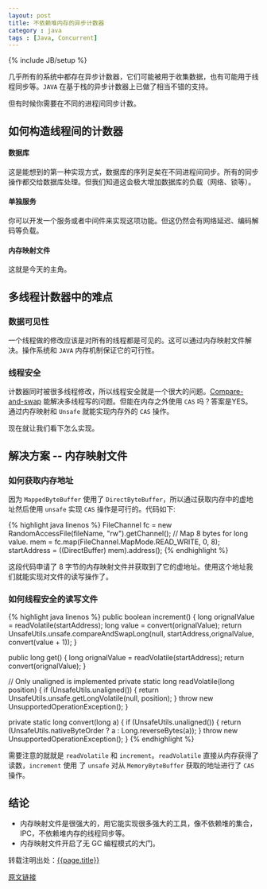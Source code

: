 ```yaml
---
layout: post
title: 不依赖堆内存的异步计数器
category : java
tags : [Java, Concurrent]
---
```

{% include JB/setup %}

几乎所有的系统中都存在异步计数器，它们可能被用于收集数据，也有可能用于线程同步等。`JAVA` 在基于栈的异步计数器上已做了相当不错的支持。

但有时候你需要在不同的进程间同步计数。

## 如何构造线程间的计数器 ##

#### 数据库 ###
这是能想到的第一种实现方式，数据库的序列足矣在不同进程间同步。所有的同步操作都交给数据库处理。但我们知道这会极大增加数据库的负载（网络、锁等）。

#### 单独服务 ###
你可以开发一个服务或者中间件来实现这项功能。但这仍然会有网络延迟、编码解码等负载。

#### 内存映射文件 ###
这就是今天的主角。

## 多线程计数器中的难点 ##

### 数据可见性 ###
一个线程做的修改应该是对所有的线程都是可见的。这可以通过内存映射文件解决。操作系统和 `JAVA` 内存机制保证它的可行性。

### 线程安全 ###
计数器同时被很多线程修改，所以线程安全就是一个很大的问题。[Compare-and-swap](http://en.wikipedia.org/wiki/Compare-and-swap "Compare-and-swap") 能解决多线程写的问题。但能在内存之外使用 `CAS` 吗？答案是YES。通过内存映射和 `Unsafe` 就能实现内存外的 `CAS` 操作。

现在就让我们看下怎么实现。

## 解决方案 -- 内存映射文件 ##

### 如何获取内存地址 ###
因为 `MappedByteBuffer` 使用了 `DirectByteBuffer`，所以通过获取内存中的虚地址然后使用 `unsafe` 实现 `CAS` 操作是可行的。代码如下:

{% highlight java linenos %}
FileChannel fc = new RandomAccessFile(fileName, "rw").getChannel();
// Map 8 bytes for long value.
mem = fc.map(FileChannel.MapMode.READ_WRITE, 0, 8);
startAddress = ((DirectBuffer) mem).address();
{% endhighlight %}

这段代码申请了 8 字节的内存映射文件并获取到了它的虚地址。使用这个地址我们就能实现对文件的读写操作了。

### 如何线程安全的读写文件 ###
{% highlight java linenos %}
public boolean increment() {
	long orignalValue = readVolatile(startAddress);
	long value = convert(orignalValue);
	return UnsafeUtils.unsafe.compareAndSwapLong(null, 
			startAddress,orignalValue, convert(value + 1));
}

public long get() {
	long orignalValue = readVolatile(startAddress);
	return convert(orignalValue);
}

// Only unaligned is implemented
private static long readVolatile(long position) {
	if (UnsafeUtils.unaligned()) {
		return UnsafeUtils.unsafe.getLongVolatile(null, position);
	}
	throw new UnsupportedOperationException();
}

private static long convert(long a) {
	if (UnsafeUtils.unaligned()) {
		return (UnsafeUtils.nativeByteOrder ? a : Long.reverseBytes(a));
	}
	throw new UnsupportedOperationException();
}
{% endhighlight %}

需要注意的就就是 `readVolatile` 和 `increment`。`readVolatile` 直接从内存获得了读数，`increment` 使用
了 `unsafe` 对从 `MemoryByteBuffer` 获取的地址进行了 `CAS` 操作。

## 结论 ##
- 内存映射文件是很强大的，用它能实现很多强大的工具，像不依赖堆的集合，IPC，不依赖堆内存的线程同步等。
- 内存映射文件开启了无 GC 编程模式的大门。

转载注明出处：[{{page.title}}]({{permalink}})

[原文链接](http://ashkrit.blogspot.com/2014/03/off-heap-concurrent-counter.html "http://ashkrit.blogspot.com/2014/03/off-heap-concurrent-counter.html")